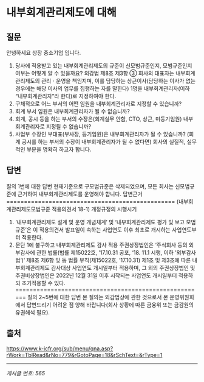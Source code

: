 # 내부회계관리제도에 대해

## 질문
안녕하세요 상장 중소기업 입니다.
1. 당사에 적용받고 있는 내부회계관리제도의 규준이 신모범규준인지, 모범규준인지 여부는 어떻게 알 수 있을까요?
외감법 제8조 제3항
③ 회사의 대표자는 내부회계관리제도의 관리ㆍ운영을 책임지며, 이를 담당하는 상근이사(담당하는 이사가 없는 경우에는 해당 이사의 업무를 집행하는 자를 말한다) 1명을 내부회계관리자(이하 “내부회계관리자”라 한다)로 지정하여야 한다.
2. 구체적으로 어느 부서의 어떤 임원을 내부회계관리자로 지정할 수 있습니까?
3. 회계 부서 임원은 내부회계관리자가 될 수 없습니까?
4. 회계, 공시 등을 하는 부서의 수장은(회계실무 안함, CTO, 상근, 미등기임원)
내부회계관리자로 지정될 수 없습니까?
5. 사업부 수장인 부대표(부사장, 등기임원)은 내부회계관리자가 될 수 있습니까?
(회계 공시를 하는 부서의 수장이 내부회계관리자가 될 수 없다면)
회사의 실질적, 실무적인 부분을 명확히 하고자 합니다.

## 답변
질의 1번에 대한 답변
현재기준으로 구모범규준은 삭제되었으며, 모든 회사는 신모범규준에 근거하여 내부회계관리제도를 운영해야 합니다.
답변근거================================================
(내부회계관리제도모범규준 적용의견서 18-1)
개정규정의 시행시기
1. ‘내부회계관리제도 설계 및 운영 개념체계’ 및 ‘내부회계관리제도 평가 및 보고 모범규준’은 이 적용의견서 발표일이 속하는 사업연도 이후 최초로 개시하는 사업연도부터 적용한다.
2. 문단 1에 불구하고 내부회계관리제도 감사 적용 주권상장법인은 ‘주식회사 등의 외부감사에 관한 법률(법률 제15022호, ’17.10.31 공포, ‘18. 11.1 시행, 이하 ’외부감사법‘)‘ 제8조 제6항 및 동 법률 부칙(제15022호, ’17.10.31) 제1조 및 제3조에 따른 내부회계관리제도 감사대상 사업연도 개시일부터 적용하며,
그 외의 주권상장법인 및 주권비상장법인은 2022년 12월 31일 이후 시작되는 사업연도 개시일부터 적용하되
조기적용할 수 있다.
======================================================
질의 2~5번에 대한 답변
본 질의는 외감법상에 관한 것으로서 본 운영위원회에서 답변드리기 어려운 점 양해 바랍니다(회사 상황에 따른 금융위 또는 금감원의 유권해석 필요).

## 출처
https://www.k-icfr.org/sub/menu/qna.asp?rWork=TblRead&rNo=779&rGotoPage=18&rSchText=&rType=1

---
*게시글 번호: 565*
